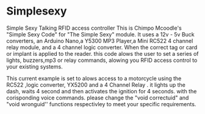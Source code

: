 # Simplesexy
Simple Sexy Talking RFID access controller 
This is Chimpo Mcoodle's "Simple Sexy Code" for "The Simple Sexy" module. It uses a 12v - 5v Buck converters,
an Arduino Nano,a Y5300 MP3 Player,a Mini RC522 4 channel relay module, and a 4 channel logic converter. 
When the correct tag or card or implant is applied to the reader. this code alows the user to set a series of 
lights, buzzers,mp3 or relay commands, alowing you RFID access control to your existing systems.


This current example is set to alows access to a motorcycle using the RC522 ,logic converter, YX5200 and a 4 
Channel Relay . it lights up the dash, waits 4 second and then activates the ignition for 4 seconds. with the 
corisponding voice commands. please change the "void correctuid" and "void wronguid'' functions respectivley 
to meet your specific requirements. 
